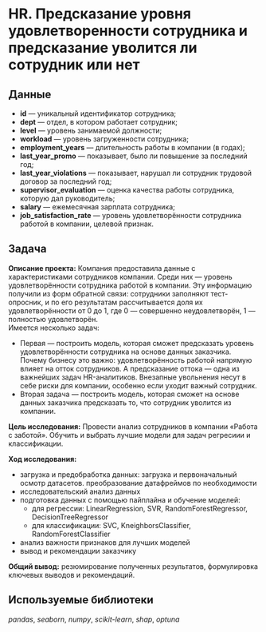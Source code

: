 # HR. Предсказание уровня удовлетворенности сотрудника и предсказание уволится ли сотрудник или нет


## Данные
- **id** — уникальный идентификатор сотрудника;
- **dept** — отдел, в котором работает сотрудник;
- **level** — уровень занимаемой должности;
- **workload** — уровень загруженности сотрудника;
- **employment_years** — длительность работы в компании (в годах);
- **last_year_promo** — показывает, было ли повышение за последний год;
- **last_year_violations** — показывает, нарушал ли сотрудник трудовой договор за последний год;
- **supervisor_evaluation** — оценка качества работы сотрудника, которую дал руководитель;
- **salary** — ежемесячная зарплата сотрудника;
- **job_satisfaction_rate** — уровень удовлетворённости сотрудника работой в компании, целевой признак.


## Задача 
**Описание проекта:** Компания предоставила данные с характеристиками сотрудников компании. Среди них — уровень удовлетворённости сотрудника работой в компании. Эту информацию получили из форм обратной связи: сотрудники заполняют тест-опросник, и по его результатам рассчитывается доля их удовлетворённости от 0 до 1, где 0 — совершенно неудовлетворён, 1 — полностью удовлетворён.  
Имеется несколько задач: 
- Первая — построить модель, которая сможет предсказать уровень удовлетворённости сотрудника на основе данных заказчика. 
Почему бизнесу это важно: удовлетворённость работой напрямую влияет на отток сотрудников. А предсказание оттока — одна из важнейших задач HR-аналитиков. Внезапные увольнения несут в себе риски для компании, особенно если уходит важный сотрудник.
- Вторая задача — построить модель, которая сможет на основе данных заказчика предсказать то, что сотрудник уволится из компании.

**Цель исследования:** Провести анализ сотрудников в компании «Работа с заботой». Обучить и выбрать лучшие модели для задач регресиии и классификации.

**Ход исследования:**
- загрузка и предобработка данных: загрузка и первоначальный осмотр датасетов. преобразование датафреймов по необходимости
- исследовательский анализ данных
- подготовка данных с помощью пайплайна и обучение моделей:
    - для регрессии: LinearRegression, SVR, RandomForestRegressor, DecisionTreeRegressor
    - для классификации: SVC, KneighborsClassifier, RandomForestClassifier
- анализ важности признаков для лучших моделей
- вывод и рекомендации заказчику

**Общий вывод:** резюмирование полученных результатов, формулировка ключевых выводов и рекомендаций.

## Используемые библиотеки
*pandas*, *seaborn*, *numpy*, *scikit-learn*, *shap*, *optuna*